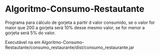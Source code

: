 # Algoritmo-Consumo-Restautante

Programa para cálculo de gorjeta a partir d valor consumido, se o valor for maior que 200 a gorjeta será 10% desse mesmo valor, se for menor a gorjeta será 5% do valor.

Executável na em Algoritmo-Consumo-Restautante/consumo_restaurante/dist/consumo_restaurante.jar
